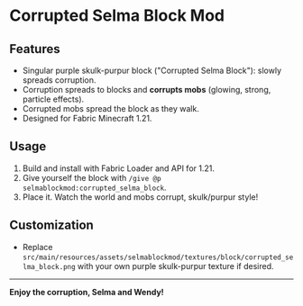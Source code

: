 # Corrupted Selma Block Mod

## Features

- Singular purple skulk-purpur block ("Corrupted Selma Block"): slowly spreads corruption.
- Corruption spreads to blocks and **corrupts mobs** (glowing, strong, particle effects).
- Corrupted mobs spread the block as they walk.
- Designed for Fabric Minecraft 1.21.

## Usage

1. Build and install with Fabric Loader and API for 1.21.
2. Give yourself the block with `/give @p selmablockmod:corrupted_selma_block`.
3. Place it. Watch the world and mobs corrupt, skulk/purpur style!

## Customization

- Replace `src/main/resources/assets/selmablockmod/textures/block/corrupted_selma_block.png` with your own purple skulk-purpur texture if desired.

---

**Enjoy the corruption, Selma and Wendy!**
